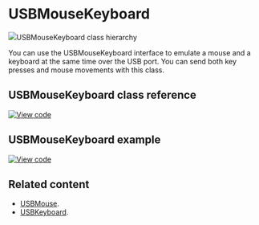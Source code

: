 # USBMouseKeyboard

<span class="images">![](https://os.mbed.com/docs/mbed-os/v6.16/mbed-os-api-doxy/class_u_s_b_mouse_keyboard.png)<span>USBMouseKeyboard class hierarchy</span></span>

You can use the USBMouseKeyboard interface to emulate a mouse and a keyboard at the same time over the USB port. You can send both key presses and mouse movements with this class.

## USBMouseKeyboard class reference

[![View code](https://www.mbed.com/embed/?type=library)](https://os.mbed.com/docs/mbed-os/v6.16/mbed-os-api-doxy/class_u_s_b_mouse_keyboard.html)

## USBMouseKeyboard example

[![View code](https://www.mbed.com/embed/?url=https://github.com/ARMmbed/mbed-os-snippet-USBMouseKeyboard/tree/v6.7)](https://github.com/ARMmbed/mbed-os-snippet-USBMouseKeyboard/blob/v6.7/main.cpp)

## Related content

- [USBMouse](../apis/usbmouse.html).
- [USBKeyboard](../apis/usbkeyboard.html).
